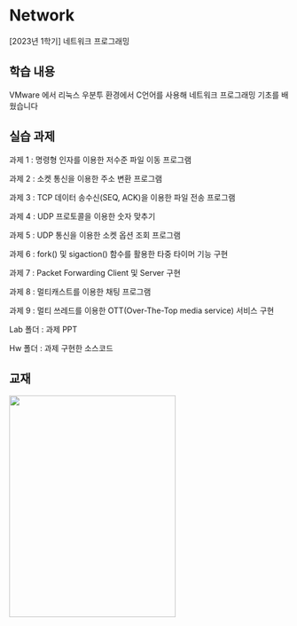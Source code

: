 # Network
[2023년 1학기] 네트워크 프로그래밍

## 학습 내용
VMware 에서 리눅스 우분투 환경에서 C언어를 사용해 네트워크 프로그래밍 기초를 배웠습니다

## 실습 과제
과제 1 : 명령형 인자를 이용한 저수준 파일 이동 프로그램

과제 2 : 소켓 통신을 이용한 주소 변환 프로그램

과제 3 : TCP 데이터 송수신(SEQ, ACK)을 이용한 파일 전송 프로그램

과제 4 : UDP 프로토콜을 이용한 숫자 맞추기

과제 5 : UDP 통신을 이용한 소켓 옵션 조회 프로그램

과제 6 : fork() 및 sigaction() 함수를 활용한 타중 타이머 기능 구현

과제 7 : Packet Forwarding Client 및 Server 구현

과제 8 : 멀티캐스트를 이용한 채팅 프로그램

과제 9 : 멀티 쓰레드를 이용한 OTT(Over-The-Top media service) 서비스 구현

Lab 폴더 : 과제 PPT

Hw 폴더 : 과제 구현한 소스코드

## 교재
<img src = "https://github.com/ChoiGood/Network/assets/128384646/0bf1f5b8-fbf7-4a1f-8e5c-dfe44b0bab61" width = "300" height = "400">
